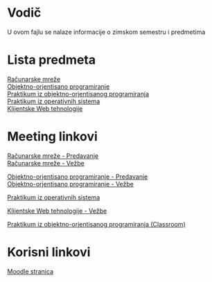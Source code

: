 # Vodič
U ovom fajlu se nalaze informacije o zimskom semestru i predmetima

# Lista predmeta
[Računarske mreže][rm]  
[Objektno-orjentisano programiranje][oop]  
[Praktikum iz objektno-orjentisanog programiranja][pioop]  
[Praktikum iz operativnih sistema][pios]  
[Klijentske Web tehnologije][kwt]    

# Meeting linkovi

[Računarske mreže - Predavanje][meeting-rm-p]  
[Računarske mreže - Vežbe][meeting-rm-v]  
  
[Objektno-orjentisano programiranje - Predavanje][meeting-oop-p]  
[Objektno-orjentisano programiranje - Vežbe][meeting-oop-v]  

[Praktikum iz operativnih sistema][meeting-pios]

[Klijentske Web tehnologije - Vežbe][meeting-kwt-v]

[Praktikum iz objektno-orjentisanog programiranja (Classroom)][meeting-pioop]


# Korisni linkovi
[Moodle stranica][moodle stranica]



[//]: # (---------------------------------------------------------)

[//]: # (-------------U ovom delu se nalaze reference-------------)

[//]: # (---------------------------------------------------------)



[//]: # ( Lista predmeta reference )

[rm]: https://github.com/Produktivna-grupa/PMFKG/blob/master/II%20godina/Letnji%20semestar/RM/Vodi%C4%8D_predmet.md#vodi%C4%8D

[oop]: https://github.com/Produktivna-grupa/PMFKG/blob/master/II%20godina/Letnji%20semestar/BP1/Vodi%C4%8D_predmet.md#vodi%C4%8D

[pioop]: https://github.com/Produktivna-grupa/PMFKG/blob/master/II%20godina/Letnji%20semestar/SPA2/Vodi%C4%8D_predmet.md#vodi%C4%8D

[pios]: https://github.com/Produktivna-grupa/PMFKG/blob/master/II%20godina/Letnji%20semestar/OPM/Vodi%C4%8D_predmet.md#vodi%C4%8D

[kwt]: https://github.com/Produktivna-grupa/PMFKG/blob/master/II%20godina/Letnji%20semestar/VAP/Vodi%C4%8D_predmet.md#vodi%C4%8D



[//]: # ( Meeting reference )

[meeting-rm-p]: http://bbb.pmf.kg.ac.rs/b/mil-6d3-ua2

[meeting-rm-v]: https://imi.pmf.kg.ac.rs/oglasi/14053-racunarske-mreze-i-mrezne-tehnologije-vezbe

[meeting-oop-p]: http://bbb.pmf.kg.ac.rs/b/ana-kff-7tq

[meeting-oop-v]: placeholder

[meeting-pios]: https://imi.pmf.kg.ac.rs/moodle/mod/bigbluebuttonbn/view.php?id=10116

[meeting-kwt-v]: https://imi.pmf.kg.ac.rs/oglasi/14018-klijentske-web-tehnologije-vezbe

[meeting-pioop]: https://imi.pmf.kg.ac.rs/moodle/course/view.php?id=500



[//]: # ( Korisni linkovi reference )

[moodle stranica]: https://imi.pmf.kg.ac.rs/moodle/course/index.php?categoryid=98